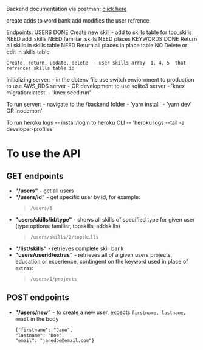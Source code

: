 Backend documentation via postman:
[click here](https://labs9-dev-profiles.postman.co/collections/5974950-e056342f-7c99-46a3-a9af-f00c8f500ac8?workspace=9fb9d5d7-bdfb-4076-b7d7-2b7fdb9fd55d#b5126b23-9bc6-4989-bacb-ac1a4319dd89)


create adds to word bank
add modifies the user refrence


Endpoints:
  USERS
    DONE Create new skill - add to skills table for top_skills
    NEED add_skills
    NEED familiar_skills
    NEED places
  KEYWORDS
    DONE Return all skills in skills table
    NEED Return all places in place table
    NO Delete or edit in skills table

    Create, return, update, delete  - user skills array  1, 4, 5  that refrences skills table id

Initializing server:
    - in the dotenv file use switch enviornment to production to use AWS_RDS server
    - OR development to use sqlite3 server
    - 'knex migration:latest'
    - 'knex seed:run'

To run server:
    - navigate to the /backend folder
    - 'yarn install'
    - 'yarn dev' OR 'nodemon'


To run heroku logs
    -- install/login to heroku CLI
    -- 'heroku logs --tail -a developer-profiles'

# To use the API
## GET endpoints
* **"/users"** - get all users
* **"/users/id"** - get specific user by id, for example:
     > `/users/1`
* **"users/skills/id/type"** - shows all skills of specified type for given user (type options: familiar, topskills, addskills)
    >`/users/skills/2/topskills`
* **"/list/skills"** - retrieves complete skill bank
* **"users/userid/extras"** - retrieves all of a given users projects, education or experience, contingent on the keyword used in place of `extras`:
    >`/users/1/projects`

## POST endpoints
* **"/users/new"** - to create a new user, expects `firstname, lastname, email` in the body
   >
      {"firstname": "Jane",
      "lastname": "Doe",
      "email": "janedoe@email.com"}

